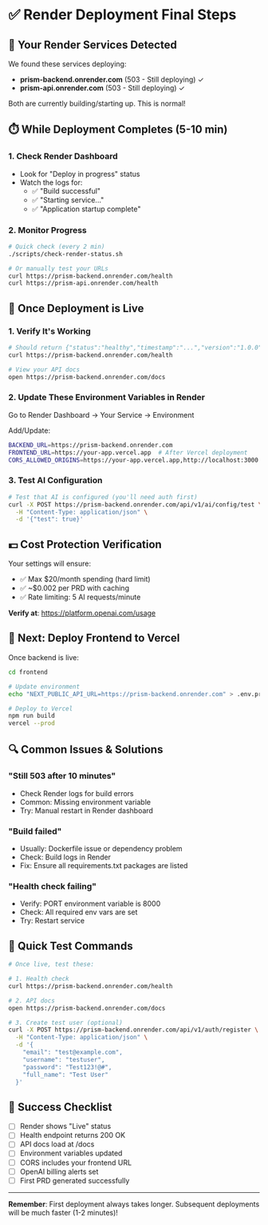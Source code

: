 # ✅ Render Deployment Final Steps

## 🎯 Your Render Services Detected

We found these services deploying:
- **prism-backend.onrender.com** (503 - Still deploying) ✓
- **prism-api.onrender.com** (503 - Still deploying) ✓

Both are currently building/starting up. This is normal!

## ⏱️ While Deployment Completes (5-10 min)

### 1. Check Render Dashboard
- Look for "Deploy in progress" status
- Watch the logs for:
  - ✅ "Build successful"
  - ✅ "Starting service..."
  - ✅ "Application startup complete"

### 2. Monitor Progress
```bash
# Quick check (every 2 min)
./scripts/check-render-status.sh

# Or manually test your URLs
curl https://prism-backend.onrender.com/health
curl https://prism-api.onrender.com/health
```

## 🚀 Once Deployment is Live

### 1. Verify It's Working
```bash
# Should return {"status":"healthy","timestamp":"...","version":"1.0.0"}
curl https://prism-backend.onrender.com/health

# View your API docs
open https://prism-backend.onrender.com/docs
```

### 2. Update These Environment Variables in Render

Go to Render Dashboard → Your Service → Environment

Add/Update:
```bash
BACKEND_URL=https://prism-backend.onrender.com
FRONTEND_URL=https://your-app.vercel.app  # After Vercel deployment
CORS_ALLOWED_ORIGINS=https://your-app.vercel.app,http://localhost:3000
```

### 3. Test AI Configuration
```bash
# Test that AI is configured (you'll need auth first)
curl -X POST https://prism-backend.onrender.com/api/v1/ai/config/test \
  -H "Content-Type: application/json" \
  -d '{"test": true}'
```

## 💵 Cost Protection Verification

Your settings will ensure:
- ✅ Max $20/month spending (hard limit)
- ✅ ~$0.002 per PRD with caching
- ✅ Rate limiting: 5 AI requests/minute

**Verify at**: https://platform.openai.com/usage

## 🎨 Next: Deploy Frontend to Vercel

Once backend is live:

```bash
cd frontend

# Update environment
echo "NEXT_PUBLIC_API_URL=https://prism-backend.onrender.com" > .env.production

# Deploy to Vercel
npm run build
vercel --prod
```

## 🔍 Common Issues & Solutions

### "Still 503 after 10 minutes"
- Check Render logs for build errors
- Common: Missing environment variable
- Try: Manual restart in Render dashboard

### "Build failed"
- Usually: Dockerfile issue or dependency problem
- Check: Build logs in Render
- Fix: Ensure all requirements.txt packages are listed

### "Health check failing"
- Verify: PORT environment variable is 8000
- Check: All required env vars are set
- Try: Restart service

## 📱 Quick Test Commands

```bash
# Once live, test these:

# 1. Health check
curl https://prism-backend.onrender.com/health

# 2. API docs
open https://prism-backend.onrender.com/docs

# 3. Create test user (optional)
curl -X POST https://prism-backend.onrender.com/api/v1/auth/register \
  -H "Content-Type: application/json" \
  -d '{
    "email": "test@example.com",
    "username": "testuser",
    "password": "Test123!@#",
    "full_name": "Test User"
  }'
```

## 🎯 Success Checklist

- [ ] Render shows "Live" status
- [ ] Health endpoint returns 200 OK
- [ ] API docs load at /docs
- [ ] Environment variables updated
- [ ] CORS includes your frontend URL
- [ ] OpenAI billing alerts set
- [ ] First PRD generated successfully

---

**Remember**: First deployment always takes longer. Subsequent deployments will be much faster (1-2 minutes)!
